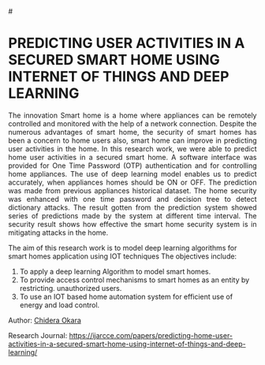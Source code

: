 
#<h1>PREDICTING USER ACTIVITIES IN A SECURED SMART HOME USING INTERNET OF THINGS AND DEEP LEARNING</h1>

<p style="text-align:justify">The innovation Smart home is a home where appliances can be remotely controlled and monitored with the help of a network connection. Despite the numerous advantages of smart home, the security of smart homes has been a concern to home users also, smart home can improve in predicting user activities in the home. In this research work, we were able to predict home user activities in a secured smart home. A software interface was provided for One Time Password (OTP) authentication and for controlling home appliances. The use of deep learning model enables us to predict accurately, when appliances homes should be ON or OFF. The prediction was made from previous appliances historical dataset. The home security was enhanced with one time password and decision tree to detect dictionary attacks. The result gotten from the prediction system showed series of predictions made by the system at different time interval. The security result shows how effective the smart home security system is in mitigating attacks in the home. </p>

The aim of this research work is to model deep learning algorithms for smart homes application using IOT techniques The objectives include:
1. To apply a deep learning Algorithm to model smart homes.
2. To provide access control mechanisms to smart homes as an entity by restricting. unauthorized users.
3. To use an IOT based home automation system for efficient use of energy and load control.



Author: <a href="http://portfolio.clptechnology.com.ng/">Chidera Okara</a>

Research Journal: https://ijarcce.com/papers/predicting-home-user-activities-in-a-secured-smart-home-using-internet-of-things-and-deep-learning/
